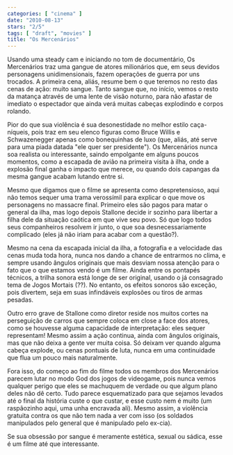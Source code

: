 ```yaml
---
categories: [ "cinema" ]
date: "2010-08-13"
stars: "2/5"
tags: [ "draft", "movies" ]
title: "Os Mercenários"
---
```

Usando uma steady cam e iniciando no tom de documentário, Os Mercenários
traz uma gangue de atores milionários que, em seus devidos personagens
unidimensionais, fazem operações de guerra por uns trocados. A primeira
cena, aliás, resume bem o que teremos no resto das cenas de ação:
muito sangue. Tanto sangue que, no início, vemos o resto da matança
através de uma lente de visão noturno, para não afastar de imediato
o espectador que ainda verá muitas cabeças explodindo e corpos rolando.

Pior do que sua violência é sua desonestidade no melhor estilo
caça-níqueis, pois traz em seu elenco figuras como Bruce Willis e
Schwazenegger apenas como bonequinhas de luxo (que, aliás, até serve
para uma piada datada "ele quer ser presidente"). Os Mercenários nunca
soa realista ou interessante, saindo empolgante em alguns poucos momentos,
como a escapada de avião na primeira visita à ilha, onde a explosão
final ganha o impacto que merece, ou quando dois capangas da mesma gangue
acabam lutando entre si.

Mesmo que digamos que o filme se apresenta como despretensioso, aqui não
temos sequer uma trama verossímil para explicar o que move os personagens
no massacre final. Primeiro eles são pagos para matar o general da ilha,
mas logo depois Stallone decide ir sozinho para libertar a filha dele
da situação caótica em que vive seu povo. Só que logo todos seus
companheiros resolvem ir junto, o que soa desnecessariamente complicado
(eles já não iriam para acabar com a questão?).

Mesmo na cena da escapada inicial da ilha, a fotografia e a velocidade
das cenas muda toda hora, nunca nos dando a chance de entrarmos no clima,
e sempre usando ângulos originais que mais desviam nossa atenção para
o fato que o que estamos vendo é um filme. Ainda entre os pontapés
técnicos, a trilha sonora está longe de ser original, usando o já
consagrado tema de Jogos Mortais (??). No entanto, os efeitos sonoros
são exceção, pois divertem, seja em suas infindáveis explosões ou
tiros de armas pesadas.

Outro erro grave de Stallone como diretor reside nos muitos cortes na
perseguição de carros que sempre coloca em close a face dos atores,
como se houvesse alguma capacidade de interpretação: eles sequer
representam! Mesmo assim a ação continua, ainda com ângulos originais,
mas que não deixa a gente ver muita coisa. Só deixam ver quando alguma
cabeça explode, ou cenas pontuais de luta, nunca em uma continuidade
que flua um pouco mais naturalmente.

Fora isso, do começo ao fim do filme todos os membros dos Mercenários
parecem lutar no modo God dos jogos de videogame, pois nunca vemos
qualquer perigo que eles se machuquem de verdade ou que algum plano
deles não dê certo. Tudo parece esquematizado para que sejamos
levados até o final da história custe o que custar, e esse custo nem
é muito (um raspãozinho aqui, uma unha encravada ali). Mesmo assim,
a violência gratuita contra os que não tem nada a ver com isso (os
soldados manipulados pelo general que é manipulado pelo ex-cia).

Se sua obsessão por sangue é meramente estética, sexual ou sádica,
esse é um filme até que interessante.
